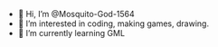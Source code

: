 - 👋 Hi, I’m @Mosquito-God-1564
- 👀 I’m interested in coding, making games, drawing.
- 🌱 I’m currently learning GML
